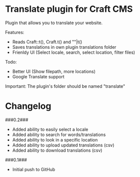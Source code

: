 Translate plugin for Craft CMS
=================

Plugin that allows you to translate your website.

Features:
- Reads Craft::t(), Craft.t() and ""|t()
- Saves translations in own plugin translations folder
- Frienldy UI (Select locale, search, select location, filter files)

Todo:
- Better UI (Show filepath, more locations)
- Google Translate support

Important:
The plugin's folder should be named "translate"

Changelog
=================
###0.2###
- Added ability to easily select a locale
- Added ability to search for words/translations
- Added ability to look in a specific location
- Added ability to upload updated translations (csv)
- Added ability to download translations (csv)

###0.1###
- Initial push to GitHub